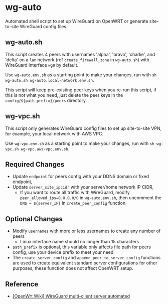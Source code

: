 # wg-auto

Automated shell script to set up WireGuard on OpenWRT or generate site-to-site WireGuard config files.

## wg-auto.sh

This script creates 4 peers with usernames 'alpha', 'bravo', 'charlie', and 'delta' on a `lan` network (ref `create_firewall_zone` in `wg-auto.sh`) with WireGuard interface `wg0` by default.

Use `wg-auto.env.sh` as a starting point to make your changes, run with `sh wg-auto.sh wg-auto.local-network.env.sh`.

This script will keep pre-existing peer keys when you re-run this script, if this is not what you need, just delete the peer keys in the `config/${path_prefix}/peers` directory.

## wg-vpc.sh

This script only generates WireGuard config files to set up site-to-site VPN, for example, your local network with AWS VPC.

Use `wg-vpc.env.sh` as a starting point to make your changes, run with `sh wg-vpc.sh wg-vpc.aws-vpc.env.sh`.

## Required Changes

- Update `endpoint` for peers config with your DDNS domain or fixed endpoint,
- Update `server_site_ipcidr` with your server/home network IP CIDR,
  - If you want to route all traffic with WireGuard, modify `peer_allowed_ips=0.0.0.0/0` in `wg-auto.env.sh`, then uncomment the `DNS = ${server_IP}` in `create_peer_config` function.

## Optional Changes

- Modify `usernames` with more or less usernames to create any number of peers
  - Linux interface name should no longer than 15 characters
- `path_prefix` is optional, this variable only affects file path for peers config, use your device prefix to meet your need
- The `create_server_config` and `append_peer_to_server_config` functions are used to create equivalent standard server configurations for other purposes, these function does not affect OpenWRT setup.

## Reference

- [[OpenWrt Wiki] WireGuard multi-client server automated](https://openwrt.org/docs/guide-user/services/vpn/wireguard/automated)

